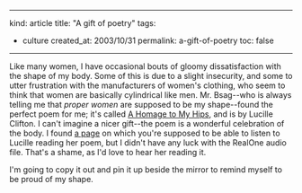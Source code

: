 -----
kind: article
title: "A gift of poetry"
tags:
- culture
created_at: 2003/10/31
permalink: a-gift-of-poetry
toc: false
-----

<p>Like many women, I have occasional bouts of gloomy dissatisfaction with the shape of my body. Some of this is due to a slight insecurity, and some to utter frustration with the manufacturers of women's clothing, who seem to think that women are basically cylindrical like men. Mr. Bsag--who is always telling me that <em>proper women</em> are supposed to be my shape--found the perfect poem for me; it's called <a href="http://www.geocities.com/womenpoets/clifton.html">A Homage to My Hips</a>, and is by Lucille Clifton. I can't imagine a nicer gift--the poem is a wonderful celebration of the body. I found <a href="http://www.poets.org/poems/poems.cfm?prmID=1459">a page</a> on which you're supposed to be able to listen to Lucille reading her poem, but I didn't have any luck with the RealOne audio file. That's a shame, as I'd love to hear her reading it.</p>

<p>I'm going to copy it out and pin it up beside the mirror to remind myself to be proud of my shape.</p>


